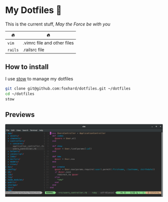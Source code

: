 # My Dotfiles :feet:

This is the current stuff, _May the Force be with you_

|:fire:|:fire:|
| --- | --- |
| `vim` | .vimrc file and other files |
| `rails` | .railsrc file |


## How to install
I use [stow](https://www.gnu.org/software/stow/) to manage my dotfiles

```zsh
git clone git@github.com:foxhard/dotfiles.git ~/dotfiles
cd ~/dotfiles
stow
```
## Previews
![](https://raw.githubusercontent.com/foxhard/dotfiles/master/previews/vim-preview.png)
